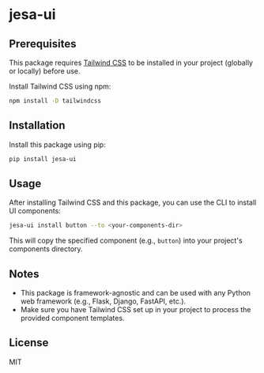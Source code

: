 # jesa-ui

## Prerequisites

This package requires [Tailwind CSS](https://tailwindcss.com/) to be installed in your project (globally or locally) before use.

Install Tailwind CSS using npm:

```sh
npm install -D tailwindcss
```

## Installation

Install this package using pip:

```sh
pip install jesa-ui
```

## Usage

After installing Tailwind CSS and this package, you can use the CLI to install UI components:

```sh
jesa-ui install button --to <your-components-dir>
```

This will copy the specified component (e.g., `button`) into your project's components directory.

## Notes

- This package is framework-agnostic and can be used with any Python web framework (e.g., Flask, Django, FastAPI, etc.).
- Make sure you have Tailwind CSS set up in your project to process the provided component templates.

## License

MIT

